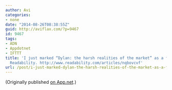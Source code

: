 ```yaml
---
author: Avi
categories:
- none
date: "2014-08-26T08:38:55Z"
guid: http://aviflax.com/?p=9467
id: 9467
tags:
- ADN
- Appdotnet
- IFTTT
title: 'I just marked “Dylan: the harsh realities of the market” as a favorite in
  Readability. http://www.readability.com/articles/nqbovcvf'
url: /post/i-just-marked-dylan-the-harsh-realities-of-the-market-as-a-favorite-in-readability-httpwww-readability-comarticlesnqbovcvf/
---
```

(Originally published [on App.net](http://alpha.app.net/aviflax/post/37458717).)